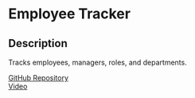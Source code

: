 <!-- @format -->

# Employee Tracker

## Description

Tracks employees, managers, roles, and departments.

[GitHub Repository](https://github.com/KCM45/employee-tracker)  
[Video](https://watch.screencastify.com/v/Od9cDWHO3Gs8hBya3YI8)
